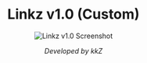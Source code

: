 <div align="center">

# Linkz v1.0 (Custom)

<img src="https://imgur.com/mpPaaVi" alt="Linkz v1.0 Screenshot">

<i>Developed by kkZ</i>

</div>
